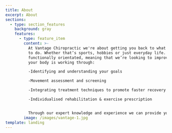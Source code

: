 ```yaml
---
title: About
excerpt: About
sections:
  - type: section_features
    background: gray
    features:
      - type: feature_item
        content: >-
          At Vantage Chiropractic we're about getting you back to what you want
          to do. Whether that’s sports, hobbies or just everyday life. We’re
          functionally orientated, meaning that we’re looking to improve how
          your body is working through:

          -Identifying and understanding your goals 

          -Movement assessment and screening

          -Integrating treatment techniques to promote faster recovery 

          -Individualised rehabilitation & exercise prescription


          Through our expert knowledge and experience we can provide you the vantage point of a route to recovery or improved performance in activity.
        image: /images/vantage-1.jpg
template: landing
---
```

